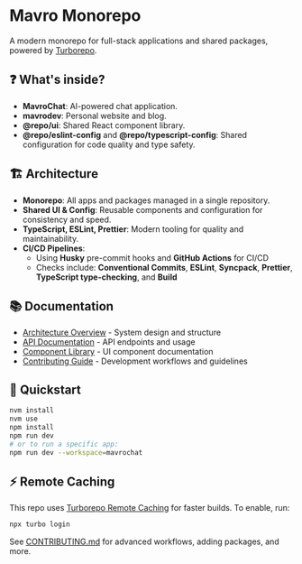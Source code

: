 # Mavro Monorepo

A modern monorepo for full-stack applications and shared packages, powered by [Turborepo](https://turborepo.com/).

## ❓ What's inside?

- **MavroChat**: AI-powered chat application.
- **mavrodev**: Personal website and blog.
- **@repo/ui**: Shared React component library.
- **@repo/eslint-config** and **@repo/typescript-config**: Shared configuration for code quality and type safety.

## 🏗️ Architecture

- **Monorepo**: All apps and packages managed in a single repository.
- **Shared UI & Config**: Reusable components and configuration for consistency and speed.
- **TypeScript, ESLint, Prettier**: Modern tooling for quality and maintainability.
- **CI/CD Pipelines**:
    - Using **Husky** pre-commit hooks and **GitHub Actions** for CI/CD
    - Checks include: **Conventional Commits**, **ESLint**, **Syncpack**, **Prettier**, **TypeScript type-checking**, and **Build**

## 📚 Documentation

- [Architecture Overview](./docs/ARCHITECTURE.md) - System design and structure
- [API Documentation](./docs/API.md) - API endpoints and usage
- [Component Library](./packages/ui/COMPONENTS.md) - UI component documentation
- [Contributing Guide](./CONTRIBUTING.md) - Development workflows and guidelines

## 🚀 Quickstart

```sh
nvm install
nvm use
npm install
npm run dev
# or to run a specific app:
npm run dev --workspace=mavrochat
```

## ⚡ Remote Caching

This repo uses [Turborepo Remote Caching](https://turborepo.com/docs/core-concepts/remote-caching) for faster builds.
To enable, run:

```sh
npx turbo login
```

See [CONTRIBUTING.md](./CONTRIBUTING.md) for advanced workflows, adding packages, and more.
